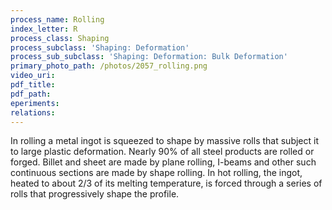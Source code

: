 ```yaml
---
process_name: Rolling
index_letter: R
process_class: Shaping
process_subclass: 'Shaping: Deformation'
process_sub_subclass: 'Shaping: Deformation: Bulk Deformation'
primary_photo_path: /photos/2057_rolling.png
video_uri:
pdf_title:
pdf_path:
eperiments:
relations:
---
```


In rolling a metal ingot is squeezed to shape by massive rolls that subject it to large plastic deformation. Nearly 90% of all steel products are rolled or forged. Billet and sheet are made by plane rolling, I-beams and other such continuous sections are made by shape rolling. In hot rolling, the ingot, heated to about 2/3 of its melting temperature, is forced through a series of rolls that progressively shape the profile.